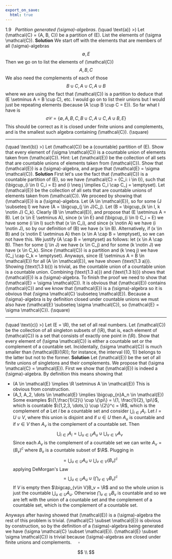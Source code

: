 ```yaml
---
export_on_save:
  html: true
---
```

<style>
.katex-display { overflow: auto hidden }
img {display: block; margin: 0 auto;}
</style>
1.9 &nbsp; *Partition generated \(\sigma\)-algebras*.
\(\quad \text{a)} \>\) Let \(\mathcal{C} = \{A, B, C\}\) be a partition of \(E\). List the elements of \(\sigma \mathcal{C}\).
**Solution**
We start off with the elements that are members of all \(\sigma\)-algebras
$$
\emptyset, E
$$
Then we go on to list the elements of \(\mathcal{C}\)
$$
A, B, C
$$
We also need the complements of each of those
$$
B \cup C, A \cup C, A \cup B
$$
where we are using the fact that \(\mathcal{C}\) is a partition to deduce that \(E \setminus A = B \cup C\), etc. I would go on to list their unions but I would just be repeating elements (because \(A \cup B \cup C = E\)). So far what I have is
$$
\sigma \mathcal{C} = \{\emptyset, A, B, C, B \cup C, A \cup C, A \cup B, E\}
$$
This should be correct as it is closed under finite unions and complements, and is the smallest such algebra containing \(\mathcal{C}\). \(\square\)

---

\(\quad \text{b)} \>\) Let \(\mathcal{C}\) be a (countable) partition of \(E\). Show that every element of \(\sigma \mathcal{C}\) is a countable union of elements taken from \(\mathcal{C}\). Hint: Let \(\mathcal{E}\) be the collection of all sets that are countable unions of elements taken from \(\mathcal{C}\). Show that \(\mathcal{E}\) is a \(\sigma\)-algebra, and argue that \(\mathcal{E} = \sigma \mathcal{C}\).
**Solution**
First let's use the fact that \(\mathcal{C}\) is a countable partition of \(E\), so we have \(\mathcal{C} = \{C_i: i \in I\}\), such that \(\bigcup_{i \in I} C_i = E\) and \(i \neq j \implies C_i \cap C_j = \emptyset\). Let \(\mathcal{E}\) be the collection of all sets that are countable unions of elements taken from \(\mathcal{C}\). We proceed by showing that \(\mathcal{E}\) is a \(\sigma\)-algebra.
Let \(A \in \mathcal{E}\), so for some \(J \subseteq I\) we have \(A = \bigcup_{j \in J}C_j\). Let \(B = \bigcup_{k \in I, k \notin J} C_k\). Clearly \(B \in \mathcal{E}\), and propose that \(E \setminus A = B\). Let \(x \in E \setminus A\), since \(x \in E\) and \(\bigcup_{i \in I} C_i = E\) we have some \(i \in I\) such that \(x \in C_i\), and since \(x \notin A\) we have \(i \notin J\), so by our definition of \(B\) we have \(x \in B\). Alternatively, if \(x \in B\) and \(x \notin E \setminus A\) then \(x \in A \cap B = \emptyset\), so we can not have this. We justify \(A \cap B = \emptyset\) as follows: let \(x \in A \cap B\). Then for some \(j \in J\) we have \(x \in C_j\) and for some \(k \notin J\) we have \(x \in C_k\). Since \(\mathcal{C}\) is a partition and \(k \neq j\) we have \(C_j \cap C_k = \emptyset\). Anyways, since \(E \setminus A = B \in \mathcal{E}\) for all \(A \in \mathcal{E}\), we have shown \(\text{1.3 a)}\).
Showing \(\text{1.3 b)}\) is trivial, as the countable union of a countable union is a countable union.
Combining \(\text{1.3 a)}\) and \(\text{1.3 b)}\) shows that \(\mathcal{E}\) is a \(\sigma\)-algebra.
To finish the proof we need to show that \(\mathcal{E} = \sigma \mathcal{C}\). It is obvious that \(\mathcal{E}\) contains \(\mathcal{C}\) and we know that \(\mathcal{E}\) is a \(\sigma\)-algebra so it is obvious that \(\sigma \mathcal{C} \subseteq \mathcal{E}\). Because a \(\sigma\)-algebra is by definition closed under countable unions we must also have \(\mathcal{E} \subseteq \sigma \mathcal{C}\), so \(\mathcal{E} = \sigma \mathcal{C}\). \(\square\)

---

\(\quad \text{c)} \>\) Let \(E = \R\), the set of all real numbers. Let \(\mathcal{C}\) be the collection of all singleton subsets of \(\R\), that is, each element of \(\mathcal{C}\) is a set that consists of exactly one point in \(\R\). Show that every element of \(\sigma \mathcal{C}\) is either a countable set or the complement of a countable set. Incidentally, \(\sigma \mathcal{C}\) is much smaller than \(\mathcal{B}(\R)\); for instance, the interval \((0, 1)\) belongs to the latter but not to the former.
**Solution**
Let \(\mathcal{E}\) be the set of all finite unions of singletons and their complements. We propose that \(\sigma \mathcal{C} = \mathcal{E}\).
First we show that \(\mathcal{E}\) is indeed a \(\sigma\)-algebra. By definition this means showing that
* \(A \in \mathcal{E} \implies \R \setminus A \in \mathcal{E}\)
This is obvious from construction.
* \(A_1, A_2, \dots \in \mathcal{E} \implies \bigcup_{n}A_n \in \mathcal{E}\)
Some examples
$\{1,\frac{1}{2}\} \cup \{\pi\} = \{1, \frac{1}{2}, \pi\}$, which is countable
$\{1,2,3, \dots,\} \cup \{2\}^c = \R$, which is the complement of $\emptyset$
Let $I$ be a countable set and consider $\bigcup_{i \in I}A_i$. Let $I = U \cup V$, where this union is disjoint and if $u \in U$ then $A_u$ is countable and if $v \in V$ then $A_v$ is the complement of a countable set. Then 
$$
\bigcup_{i \in I} A_i = \bigcup_{u \in U} A_u \cup \bigcup_{v \in V} A_v 
$$
Since each $A_v$ is the complement of a countable set we can write $A_v = (B_v)^{c}$ where $B_v$ is a countable subset of $\R$. Plugging in
$$
= \bigcup_{u \in U}A_u \cup \bigcup_{v \in V} (B_v)^{c}
$$
applying DeMorgan's Law
$$
= \bigcup_{u \in U}A_u \cup \left(\bigcap_{v \in V} B_v\right)^{c}
$$
If $V$ is empty then $\bigcap_{v\in V}B_v = \R$ and so the whole union is just the countable $\bigcup_{u \in U} A_u$. Otherwise $\bigcap_{v\in V}B_v$ is countable and so we are left with the union of a countable set and the complement of a countable set, which is the complement of a countable set.

Anyways after having showed that \(\mathcal{E}\) is a \(\sigma\)-algebra the rest of this problem is trivial. \(\mathcal{C} \subset \mathcal{E}\) is obvious by construction, so by the definition of a \(\sigma\)-algebra being generated we have \(\sigma \mathcal{C} \subset \mathcal{E}\). \(\mathcal{E} \subset \sigma \mathcal{C}\) is trivial because \(\sigma\)-algebras are closed under finite unions and complements. $\quad \square$

$$
\\
$$